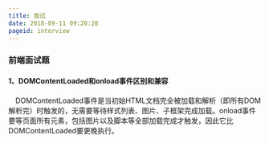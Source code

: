 ```yaml
---
title: 面试
date: 2018-09-11 09:20:28
pageid: interview
---
```


### 前端面试题

#### 1、DOMContentLoaded和onload事件区别和兼容

<p style="text-indent: 1em">DOMContentLoaded事件是当初始HTML文档完全被加载和解析（即所有DOM解析完）时触发的，无需要等待样式列表、图片、子框架完成加载。onload事件要等页面所有元素，包括图片以及脚本等全部加载完成才触发，因此它比DOMContentLoaded要更晚执行。</p>
